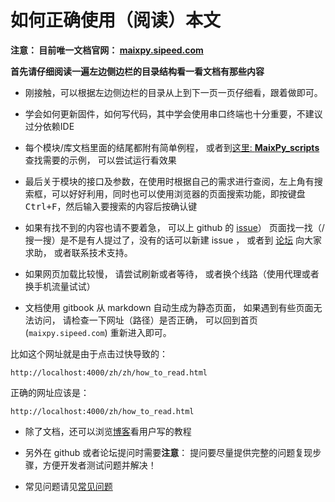 如何正确使用（阅读）本文
==========

**注意： 目前唯一文档官网： [maixpy.sipeed.com](https://maixpy.sipeed.com)**

**首先请仔细阅读一遍左边侧边栏的目录结构看一看文档有那些内容**

* 刚接触，可以根据左边侧边栏的目录从上到下一页一页仔细看，跟着做即可。

* 学会如何更新固件，如何写代码，其中学会使用串口终端也十分重要，不建议过分依赖IDE

* 每个模块/库文档里面的结尾都附有简单例程， 或者到[这里: **MaixPy_scripts**](https://github.com/sipeed/MaixPy_scripts) 查找需要的示例， 可以尝试运行看效果

* 最后关于模块的接口及参数，在使用时根据自己的需求进行查阅，左上角有搜索框，可以好好利用，同时也可以使用浏览器的页面搜索功能，即按键盘<kbd>Ctrl+F</kbd>，然后输入要搜索的内容后按确认键

* 如果有找不到的内容也请不要着急， 可以上 github 的 [issue](https://github.com/sipeed/MaixPy/issues)） 页面找一找（/搜一搜）是不是有人提过了，没有的话可以新建 issue ， 或者到 [论坛](https://bbs.sipeed.com) 向大家求助， 或者联系技术支持。


* 如果网页加载比较慢， 请尝试刷新或者等待， 或者换个线路（使用代理或者换手机流量试试）

* 文档使用 gitbook 从 markdown 自动生成为静态页面， 如果遇到有些页面无法访问， 请检查一下网址（路径）是否正确， 可以回到首页 (`maixpy.sipeed.com`) 重新进入即可。 

比如这个网址就是由于点击过快导致的： 
```
http://localhost:4000/zh/zh/how_to_read.html
```
正确的网址应该是： 
```
http://localhost:4000/zh/how_to_read.html
```

* 除了文档，还可以浏览[博客](http://blog.sipeed.com)看用户写的教程


* 另外在 github 或者论坛提问时需要**注意**： 提问要尽量提供完整的问题复现步骤，方便开发者测试问题并解决！

* 常见问题请见[常见问题](../others/Q_A.md)

